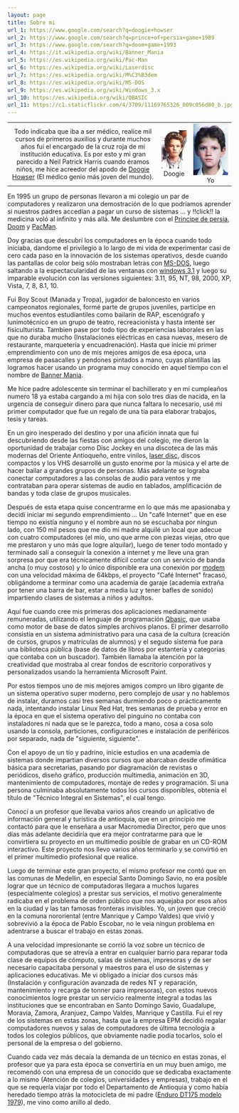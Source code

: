 ```yaml
---
layout: page
title: Sobre mi
url_1: https://www.google.com/search?q=doogie+howser
url_2: https://www.google.com/search?q=prince+of+persia+game+1989
url_3: https://www.google.com/search?q=doom+game+1993
url_4: https://it.wikipedia.org/wiki/Banner_Mania
url_5: https://es.wikipedia.org/wiki/Pac-Man
url_6: https://es.wikipedia.org/wiki/Laserdisc
url_7: https://es.wikipedia.org/wiki/M%C3%B3dem
url_8: https://es.wikipedia.org/wiki/MS-DOS
url_9: https://es.wikipedia.org/wiki/Windows_3.x
url_10: https://es.wikipedia.org/wiki/QBASIC
url_11: https://c1.staticflickr.com/4/3709/11169765326_009c056d80_b.jpg
---
```


<table style="text-align: center; width: auto;">
  <tbody>
    <tr>
      <td>Todo indicaba que iba a ser médico, realice mil cursos de primeros auxilios y durante muchos años fui el encargado de la cruz roja de mi institución educativa. Es por esto y mi gran parecido a Neil Patrick Harris cuando éramos niños, me hice acreedor del apodo de <a target="_blank" href="{{ page.url_1 }}">Doogie Howser</a> (El médico genio más joven del mundo).</td>
      <td><img src="/public/imgs/doogie-howser.jpg" alt="Doogie Howser"/>Doogie</td>
      <td><img src="/public/imgs/yo-joven.jpg" alt="JuanDavid8a" style="max-width:78px;"/>Yo</td>
    </tr>
  </tbody>
</table>

En 1995 un grupo de personas llevaron a mi colegio un par de computadores y realizaron una demostración de lo que podríamos aprender si nuestros padres accedían a pagar un curso de sistemas ... y !!click!! la medicina voló al infinito y más allá. Me deslumbre con el <a target="_blank" href="{{ page.url_2 }}">Principe de persia</a>, <a target="_blank" href="{{ page.url_3 }}">Doom</a> y <a target="_blank" href="{{ page.url_5 }}">PacMan</a>.    

Doy gracias que descubrí los computadores en la época cuando todo iniciaba, dandome el privilegio a lo largo de mi vida de experimentar casi de cero cada paso en la innovación de los sistemas operativos, desde cuando las pantallas de color beig sólo mostraban letras con <a target="_blank" href="{{ page.url_8 }}">MS-DOS</a>, luego saltando a la espectacularidad de las ventanas con <a target="_blank" href="{{ page.url_9 }}">windows 3.1</a> y luego su imparable evolución con las versiones siguientes: 3.11, 95, NT, 98, 2000, XP, Vista, 7, 8, 8.1, 10.

Fui Boy Scout (Manada y Tropa), jugador de baloncesto en varios campeonatos regionales, formé parte de grupos juveniles, participe en muchos eventos estudiantiles como bailarín de RAP, escenógrafo y lunimotécnico en un grupo de teatro, recreacionista y hasta intente ser fisiculturista. Tambien pase por todo tipo de experiencias laborales en las que no duraba mucho (Instalaciones eléctricas en casa nuevas, mesero de restaurante, marquetería y encuadrenación). Hasta que inicie mi primer emprendimiento con uno de mis mejores amigos de esa época, una empresa de pasacalles y pendones pintados a mano, cuyas plantillas las logramos hacer usando un programa muy conocido en aquel tiempo con el nombre de <a target="_blank" href="{{ page.url_4 }}">Banner Mania</a>.

Me hice padre adolescente sin terminar el bachillerato y en mi cumpleaños numero 18 ya estaba cargando a mi hija con solo tres días de nacida, en la urgencia de conseguir dinero para que nunca faltara lo necesario, usé mi primer computador que fue un regalo de una tía para elaborar trabajos, tesis y tareas. 

En un giro inesperado del destino y por una afición innata que fui descubriendo desde las fiestas con amigos del colegio, me dieron la oportunidad de trabajar como Disc Jockey en una discoteca de las más modernas del Oriente Antioqueño, entre vinilos, <a target="_blank" href="{{ page.url_6 }}">laser disc</a>, discos compactos y los VHS desarrollé un gusto enorme por la música y el arte de hacer bailar a grandes grupos de personas. Más adelante se lograba conectar computadores a las consolas de audio para ventos y me contrataban para operar sistemas de audio en tablados, amplificación de bandas y toda clase de grupos musicales.

Después de esta etapa quise concentrarme en lo que más me apasionaba y decidí iniciar mi segundo emprendimiento ... Un "café Internet" que en ese tiempo no existía ninguno y el nombre aun no se escuchaba por ningun lado, con 150 mil pesos que me dio mi madre alquilé un local que adecue con cuatro computadores (el mío, uno que arme con piezas viejas, otro que me prestaron y uno más que logre alquilar), luego de tener todo montado y terminado salí a conseguir la conexión a internet y me lleve una gran sorpresa por que era técnicamente difícil contar con un servicio de banda ancha (o muy costoso) y lo único disponible era una conexión por <a target="_blank" href="{{ page.url_7 }}">modem</a> con una velocidad máxima de 64kbps, el proyecto "Café Internet" fracasó, obligándome a terminar como una academia de garaje (academia extraña por tener una barra de bar, estar a media luz y tener bafles de sonido) impartiendo clases de sistemas a niños y adultos.

Aquí fue cuando cree mis primeras dos aplicaciones medianamente remuneradas, utilizando el lenguaje de programación <a target="_blank" href="{{ page.url_10 }}">Qbasic</a>, que usaba como motor de base de datos simples archivos planos. El primer desarrollo consistía en un sistema administrativo para una casa de la cultura (creación de cursos, grupos y matrículas de alumnos) y el segudo sistema fue para una biblioteca pública (base de datos de libros por estantería y categorias que contaba con un buscador). También llamaba la atención por la creatividad que mostraba al crear fondos de escritorio corporativos y personalizados usando la herramienta Microsoft Paint. 

Por estos tiempos uno de mis mejores amigos compro un libro gigante de un sistema operativo super moderno, pero complejo de usar y no hablemos de instalar, duramos casi tres semanas durmiendo poco o prácticamente nada, intentando instalar Linux Red Hat, tres semanas de prueba y error en la época en que el sistema operativo del pinguino no contaba con instaladores ni nada que se le parezca, todo a mano, cosa a cosa solo usando la consola, particiones, configuraciones e instalación de periféricos por separado, nada de "siguiente, siguiente".

Con el apoyo de un tío y padrino, inicie estudios en una academia de sistemas donde impartian diversos cursos que abarcaban desde ofimática básica para secretarias, pasando por diagramación de revistas o periódicos, diseño gráfico, producción multimedia, animación en 3D, mantenimiento de computadores, montaje de redes y programación. Si una persona culminaba absolutamente todos los cursos disponibles, obtenía el título de "Técnico Integral en Sistemas", el cual tengo.

Conocí a un profesor que llevaba varios años creando un aplicativo de información general y turística de antioquia, que en un principio me contactó para que le enseñara a usar Macromedia Director, pero que unos días más adelante decidiría que era mejor contratarme para que le convirtiera su proyecto en un multimedio posible de grabar en un CD-ROM interactivo. Este proyecto nos llevo varios años terminarlo y se convirtió en el primer multimedio profesional que realice.

Luego de terminar este gran proyecto, el mismo profesor me contó que en las comunas de Medellin, en especial Santo Domingo Savio, no era posible lograr que un técnico de computadoras llegara a muchos lugares (especialmente colegios) a prestar sus servicios, el motivo generalmente radicaba en el problema de orden público que nos aquejaba por esos años en la ciudad y las tan famosas fronteras invisibles. Yo, un joven que creció en la comuna nororiental (entre Manrique y Campo Valdes) que vivió y sobrevivió a la época de Pablo Escobar, no le veia ningun problema en adentrarse a buscar el trabajo en estas zonas.

A una velocidad impresionante se corrió la voz sobre un técnico de computadoras que se atrevía a entrar en cualquier barrio para reparar toda clase de equipos de cómputo, salas de sistemas, impresoras y de ser necesario capacitaba personal y maestros para el uso de sistemas y aplicaciones educativas. Me vi obligado a iniciar dos cursos más (Instalación y configuración avanzada de redes NT y reparación, mantenimiento y recarga de tonner para impresoras),  con estos nuevos conocimientos logre prestar un servicio realmente integral a todas las instituciones que se encontraban en Santo Domingo Savio, Guadalupe, Moravia, Zamora, Aranjuez, Campo Valdes, Manrique y Castilla. Fui el rey de los sistemas en estas zonas, hasta que la empresa EPM decidió regalar computadores nuevos y salas de computadores de última tecnología a todos los colegios públicos, que obviamente nadie podía tocarlos, solo el personal de la empresa o del gobierno.

Cuando cada vez más decaía la demanda de un técnico en estas zonas, el profesor que ya para esta época se convertiría en un muy buen amigo, me recomendó con una empresa de un conocido que se dedicaba exactamente a lo mismo (Atención de colegios, universidades y empresas), trabajo en el que se requería viajar por todo el Departamento de Antioquia y como había heredado tiempo atrás la motocicleta de mi padre (<a target="_blank" href="{{ page.url_11 }}">Enduro DT175 modelo 1979</a>), me vino como anillo al dedo.
